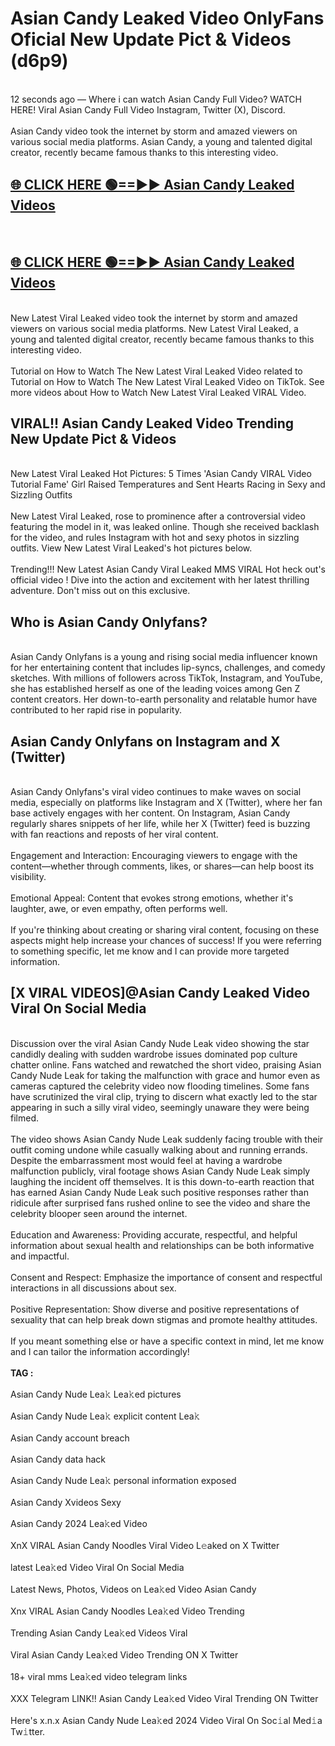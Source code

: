 # Asian Candy Leaked Video OnlyFans Oficial New Update Pict & Videos (d6p9)
<br>
12 seconds ago — Where i can watch Asian Candy Full Video? WATCH HERE! Viral Asian Candy Full Video Instagram, Twitter (X), Discord.
<br><br>
Asian Candy video took the internet by storm and amazed viewers on various social media platforms. Asian Candy, a young and talented digital creator, recently became famous thanks to this interesting video.
<br>
<h2><a href="https://play.trustnlinepharmacy.us?title=Asian_Candy">🌐 CLICK HERE 🟢==►► Asian Candy Leaked Videos</a></h2>
<br>
<h2><a href="https://play.trustnlinepharmacy.us?title=Asian_Candy">🌐 CLICK HERE 🟢==►► Asian Candy Leaked Videos</a></h2>
<br>
New Latest Viral Leaked video took the internet by storm and amazed viewers on various social media platforms. New Latest Viral Leaked, a young and talented digital creator, recently became famous thanks to this interesting video.
<br><br>
Tutorial on How to Watch The New Latest Viral Leaked Video related to Tutorial on How to Watch The New Latest Viral Leaked Video on TikTok. See more videos about How to Watch New Latest Viral Leaked VIRAL Video.
<br>
<h2>VIRAL!! Asian Candy Leaked Video Trending New Update Pict & Videos</h2>
<br>
New Latest Viral Leaked Hot Pictures: 5 Times 'Asian Candy VIRAL Video Tutorial Fame' Girl Raised Temperatures and Sent Hearts Racing in Sexy and Sizzling Outfits
<br><br>
New Latest Viral Leaked, rose to prominence after a controversial video featuring the model in it, was leaked online. Though she received backlash for the video, and rules Instagram with hot and sexy photos in sizzling outfits. View New Latest Viral Leaked's hot pictures below.
<br><br>
Trending!!! New Latest Asian Candy Viral Leaked MMS VIRAL Hot heck out's official video ! Dive into the action and excitement with her latest thrilling adventure. Don't miss out on this exclusive.
<br>
<h2>Who is Asian Candy Onlyfans?</h2>
<br>
Asian Candy Onlyfans is a young and rising social media influencer known for her entertaining content that includes lip-syncs, challenges, and comedy sketches. With millions of followers across TikTok, Instagram, and YouTube, she has established herself as one of the leading voices among Gen Z content creators. Her down-to-earth personality and relatable humor have contributed to her rapid rise in popularity.
<br>
<h2>Asian Candy Onlyfans on Instagram and X (Twitter)</h2>
<br>
Asian Candy Onlyfans's viral video continues to make waves on social media, especially on platforms like Instagram and X (Twitter), where her fan base actively engages with her content. On Instagram, Asian Candy regularly shares snippets of her life, while her X (Twitter) feed is buzzing with fan reactions and reposts of her viral content.
<br><br>
Engagement and Interaction: Encouraging viewers to engage with the content—whether through comments, likes, or shares—can help boost its visibility.
<br><br>
Emotional Appeal: Content that evokes strong emotions, whether it's laughter, awe, or even empathy, often performs well.
<br><br>
If you're thinking about creating or sharing viral content, focusing on these aspects might help increase your chances of success! If you were referring to something specific, let me know and I can provide more targeted information.
<br>
<h2>[X VIRAL VIDEOS]@Asian Candy Leaked Video Viral On Social Media</h2>
<br>
Discussion over the viral Asian Candy Nude Leak video showing the star candidly dealing with sudden wardrobe issues dominated pop culture chatter online. Fans watched and rewatched the short video, praising Asian Candy Nude Leak for taking the malfunction with grace and humor even as cameras captured the celebrity video now flooding timelines. Some fans have scrutinized the viral clip, trying to discern what exactly led to the star appearing in such a silly viral video, seemingly unaware they were being filmed.
<br><br>
The video shows Asian Candy Nude Leak suddenly facing trouble with their outfit coming undone while casually walking about and running errands. Despite the embarrassment most would feel at having a wardrobe malfunction publicly, viral footage shows Asian Candy Nude Leak simply laughing the incident off themselves. It is this down-to-earth reaction that has earned Asian Candy Nude Leak such positive responses rather than ridicule after surprised fans rushed online to see the video and share the celebrity blooper seen around the internet.
<br><br>
Education and Awareness: Providing accurate, respectful, and helpful information about sexual health and relationships can be both informative and impactful.
<br><br>
Consent and Respect: Emphasize the importance of consent and respectful interactions in all discussions about sex.
<br><br>
Positive Representation: Show diverse and positive representations of sexuality that can help break down stigmas and promote healthy attitudes.
<br><br>
If you meant something else or have a specific context in mind, let me know and I can tailor the information accordingly!
<br><br>
<strong>TAG :</strong>
<br><br>
Asian Candy Nude Lea𝚔 Lea𝚔ed pictures
<br><br>
Asian Candy Nude Lea𝚔 explicit content Lea𝚔
<br><br>
Asian Candy account breach
<br><br>
Asian Candy data hack
<br><br>
Asian Candy Nude Lea𝚔 personal information exposed
<br><br>
Asian Candy Xvideos Sexy
<br><br>
Asian Candy 2024 Lea𝚔ed Video
<br><br>
XnX VIRAL Asian Candy Noodles Viral Video L𝚎aked on X Twitter
<br><br>
latest Lea𝚔ed Video Viral On Social Media
<br><br>
Latest News, Photos, Videos on Lea𝚔ed Video Asian Candy
<br><br>
Xnx VIRAL Asian Candy Noodles Lea𝚔ed Video Trending
<br><br>
Trending Asian Candy Lea𝚔ed Videos Viral
<br><br>
Viral Asian Candy Lea𝚔ed Video Trending ON X Twitter
<br><br>
18+ viral mms Lea𝚔ed video telegram links
<br><br>
XXX Telegram LINK!! Asian Candy Lea𝚔ed Video Viral Trending ON Twitter
<br><br>
Here's x.n.x Asian Candy Nude Lea𝚔ed 2024 Video Viral On Soc𝚒al Med𝚒a Tw𝚒tter.